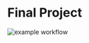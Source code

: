 # Final Project

![example workflow](https://github.com/csci0312-f22/project-potoo/actions/workflows/main.yml/badge.svg)
